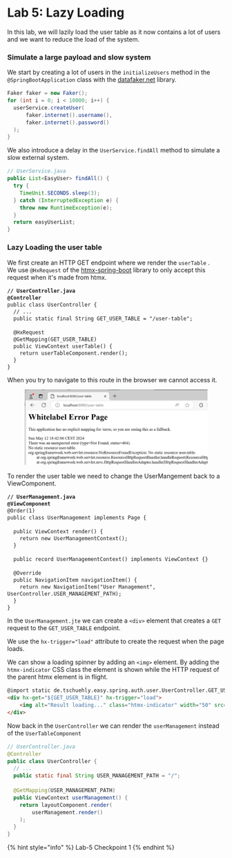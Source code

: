 # Lab 5: Lazy Loading

In this lab, we will lazily load the user table as it now contains a lot of users and we want to reduce the load of the system.

### Simulate a large payload and slow system

We start by creating a lot of users in the `initializeUsers` method in the `@SpringBootApplication` class with the [datafaker.net](https://www.datafaker.net/) library.

```java
Faker faker = new Faker();
for (int i = 0; i < 10000; i++) {
  userService.createUser(
      faker.internet().username(),
      faker.internet().password()
  );
}
```

We also introduce a delay in the `UserService.findAll` method to simulate a slow external system.

```java
// UserService.java
public List<EasyUser> findAll() {
  try {
    TimeUnit.SECONDS.sleep(3);
  } catch (InterruptedException e) {
    throw new RuntimeException(e);
  }
  return easyUserList;
} 
```

### Lazy Loading the user table

We first create an HTTP GET endpoint where we render the `userTable` . \
We use `@HxRequest` of the [htmx-spring-boot](https://github.com/wimdeblauwe/htmx-spring-boot) library to only accept this request when it's made from htmx.

<pre class="language-java"><code class="lang-java"><strong>// UserController.java
</strong><strong>@Controller
</strong>public class UserController {
  // ...
  public static final String GET_USER_TABLE = "/user-table";

  @HxRequest
  @GetMapping(GET_USER_TABLE)
  public ViewContext userTable() {
    return userTableComponent.render();
  }
}
</code></pre>

When you try to navigate to this route in the browser we cannot access it.

<figure><img src=".gitbook/assets/image.png" alt=""><figcaption></figcaption></figure>

To render the user table we need to change the UserMangement back to a ViewComponent.

<pre class="language-java"><code class="lang-java"><strong>// UserManagement.java
</strong><strong>@ViewComponent
</strong>@Order(1)
public class UserManagement implements Page {

  public ViewContext render() {
    return new UserManagementContext();
  }

  public record UserManagementContext() implements ViewContext {}

  @Override
  public NavigationItem navigationItem() {
    return new NavigationItem("User Management", UserController.USER_MANAGEMENT_PATH);
  }
}
</code></pre>

In the `UserManagement.jte` we can create a `<div>` element that creates a `GET` request to the `GET_USER_TABLE` endpoint.&#x20;

We use the `hx-trigger="load"` attribute to create the request when the page loads.&#x20;

We can show a loading spinner by adding an `<img>` element. By adding the `htmx-indicator` CSS class the element is shown while the HTTP request of the parent htmx element is in flight.

```html
@import static de.tschuehly.easy.spring.auth.user.UserController.GET_USER_TABLE
<div hx-get="${GET_USER_TABLE}" hx-trigger="load">
    <img alt="Result loading..." class="htmx-indicator" width="50" src="/spinner.svg"/>
</div>
```



Now back in the `UserController` we can render the `userManagement` instead of the `UserTableComponent`

```java
// UserController.java
@Controller
public class UserController {
  // ...
  public static final String USER_MANAGEMENT_PATH = "/";

  @GetMapping(USER_MANAGEMENT_PATH)
  public ViewContext userManagement() {
    return layoutComponent.render(
        userManagement.render()
    );
  }
}
```

{% hint style="info" %}
Lab-5 Checkpoint 1
{% endhint %}
